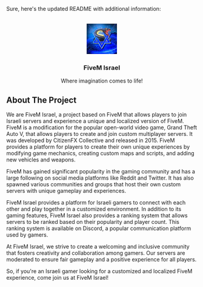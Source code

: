 Sure, here's the updated README with additional information:

<!-- PROJECT LOGO -->
<br />
<div align="center">
    <img src="images/logo.png" alt="Logo" width="80" height="80">

  <h3 align="center">FiveM Israel</h3>

  <p align="center">
    Where imagination comes to life!
    <br />
  </p>
</div>

<!-- ABOUT THE PROJECT -->
## About The Project

We are FiveM Israel, a project based on FiveM that allows players to join Israeli servers and experience a unique and localized version of FiveM. FiveM is a modification for the popular open-world video game, Grand Theft Auto V, that allows players to create and join custom multiplayer servers. It was developed by CitizenFX Collective and released in 2015. FiveM provides a platform for players to create their own unique experiences by modifying game mechanics, creating custom maps and scripts, and adding new vehicles and weapons.

FiveM has gained significant popularity in the gaming community and has a large following on social media platforms like Reddit and Twitter. It has also spawned various communities and groups that host their own custom servers with unique gameplay and experiences.

FiveM Israel provides a platform for Israeli gamers to connect with each other and play together in a customized environment. In addition to its gaming features, FiveM Israel also provides a ranking system that allows servers to be ranked based on their popularity and player count. This ranking system is available on Discord, a popular communication platform used by gamers.

At FiveM Israel, we strive to create a welcoming and inclusive community that fosters creativity and collaboration among gamers. Our servers are moderated to ensure fair gameplay and a positive experience for all players.

So, if you're an Israeli gamer looking for a customized and localized FiveM experience, come join us at FiveM Israel!
